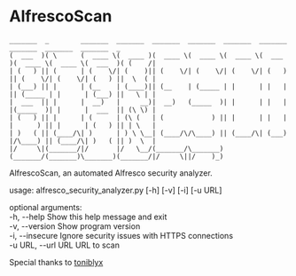 # AlfrescoScan
                   
```
_______  _        _______  _______  _______  _______  _______  _______  _______  _______  _______  _       
(  ___  )( \      (  ____ \(  ____ )(  ____ \(  ____ \(  ____ \(  ___  )(  ____ \(  ____ \(  ___  )( (    /|
| (   ) || (      | (    \/| (    )|| (    \/| (    \/| (    \/| (   ) || (    \/| (    \/| (   ) ||  \  ( |
| (___) || |      | (__    | (____)|| (__    | (_____ | |      | |   | || (_____ | |      | (___) ||   \ | |
|  ___  || |      |  __)   |     __)|  __)   (_____  )| |      | |   | |(_____  )| |      |  ___  || (\ \) |
| (   ) || |      | (      | (\ (   | (            ) || |      | |   | |      ) || |      | (   ) || | \   |
| )   ( || (____/\| )      | ) \ \__| (____/\/\____) || (____/\| (___) |/\____) || (____/\| )   ( || )  \  |
|/     \|(_______/|/       |/   \__/(_______/\_______)(_______/(_______)\_______)(_______/|/     \||/    )_)    
```

    
AlfrescoScan, an automated Alfresco security analyzer.

usage: alfresco_security_analyzer.py [-h] [-v] [-i] [-u URL]

optional arguments:  
  -h, --help         Show this help message and exit  
  -v, --version      Show program version  
  -i, --insecure     Ignore security issues with HTTPS connections  
  -u URL, --url URL  URL to scan
  
Special thanks to [toniblyx](https://github.com/toniblyx)
